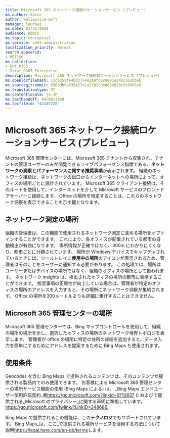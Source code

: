 ```yaml
---
title: Microsoft 365 ネットワーク接続ロケーションサービス (プレビュー)
ms.author: kvice
author: kelleyvice-msft
manager: laurawi
ms.date: 03/31/2020
audience: Admin
ms.topic: conceptual
ms.service: o365-administration
localization_priority: Normal
search.appverid:
- MET150
ms.collection:
- Ent_O365
- Strat_O365_Enterprise
description: Microsoft 365 ネットワーク接続ロケーションサービス (プレビュー)
ms.openlocfilehash: 13ca35afe4bd375482a9fc924801e240c361bb6b
ms.sourcegitcommit: 6508db0a839427e1a21b1cde883d828e3c8886c6
ms.translationtype: MT
ms.contentlocale: ja-JP
ms.lasthandoff: 04/08/2020
ms.locfileid: "43185728"
---
```

# <a name="microsoft-365-network-connectivity-location-services-preview"></a>Microsoft 365 ネットワーク接続ロケーションサービス (プレビュー)

Microsoft 365 管理センターには、Microsoft 365 テナントから収集され、テナントの管理ユーザーのみが閲覧できるライブパフォーマンス指標である、**ネットワークの洞察とパフォーマンスに関する推奨事項**が表示されます。 組織のネットワーク接続は、ネットワークの出口からインターネットへの場所によって、オフィスの場所ごとに設計されています。 Microsoft 365 クライアント接続は、そのルートを使用して、インターネットを介して Microsoft サービスのフロントドアサーバーに接続します。 Office の場所を特定することは、これらのネットワーク洞察を表示できることを示す鍵となります。

## <a name="location-in-network-measurements"></a>ネットワーク測定の場所

組織の管理者は、この機能で使用されるネットワーク測定に含める場所をオプトインすることができます。 これにより、各オフィスが配置されている都市の自動検出が有効になります。 場所情報が正確ではなく、300m にわかりにくくなり、都市ごとに分類されています。 場所が Windows デバイスでキャプチャされているときには、ツールトレイに**使用中の場所**のアイコンが表示されるため、管理者はそのことをユーザーに通知する必要があります。 この処理では、場所はユーザーまたはデバイスの場所ではなく、組織のオフィスの場所として扱われます。 ネットワーク insights は、検出されたオフィスの場所の都市に表示することができます。 推奨事項の正確性が向上している場合は、管理者が特定のオフィスの場所のアドレスを入力すると、その場所にネットワーク洞察が集約されます。 Office の場所を300メートルよりも詳細に集計することはできません。

## <a name="location-in-the-microsoft-365-admin-center"></a>Microsoft 365 管理センターの場所

Microsoft 365 管理センターでは、Bing マップコントロールを使用して、組織の場所の場所を示し、選択したオフィスの場所のネットワーク境界トポロジを表示します。 管理者が office の場所に特定の住所の詳細を追加すると、データ入力を簡単にするためにアドレスを提案するために Bing Maps も使用されます。

## <a name="terms-of-use"></a>使用条件

Geocodes を含む Bing Maps で提供されるコンテンツは、そのコンテンツが提供される製品内でのみ使用できます。 お客様による Microsoft 365 管理センターの場所サービス機能の使用 (Bing Maps による) は、 _Bing Maps エンドユーザー使用許諾契約_書<https://go.microsoft.com/?linkid=9710837> () およびで提供される_Microsoft のプライバシー_に関する声明に準拠しています。<https://go.microsoft.com/fwlink/?LinkID=248686.>

Bing Maps で提供されるこの機能は、この**テクノロジ**でもサポートされています。 Bing Maps_は、ここ_で提供される場所サービスを活用する方法について説明<https://legal.here.com/en-gb/terms>します。
